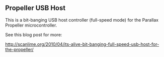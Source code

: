 Propeller USB Host
------------------

This is a bit-banging USB host controller (full-speed mode) for the Parallax Propeller microcontroller.

See this blog post for more:

http://scanlime.org/2010/04/its-alive-bit-banging-full-speed-usb-host-for-the-propeller/

